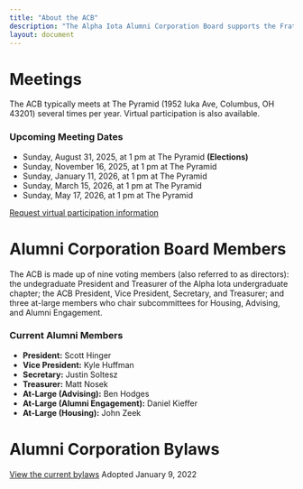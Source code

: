 ```yaml
---
title: "About the ACB"
description: "The Alpha Iota Alumni Corporation Board supports the Fraternity's members through advising, housing, and alumni engagement."
layout: document
---
```


# Meetings
The ACB typically meets at The Pyramid (1952 Iuka Ave, Columbus, OH 43201) several times per year. Virtual participation is also available.

### Upcoming Meeting Dates
- Sunday, August 31, 2025, at 1 pm at The Pyramid **(Elections)**
- Sunday, November 16, 2025, at 1 pm at The Pyramid
- Sunday, January 11, 2026, at 1 pm at The Pyramid
- Sunday, March 15, 2026, at 1 pm at The Pyramid
- Sunday, May 17, 2026, at 1 pm at The Pyramid

<a href="https://forms.gle/bA7UnFvU4zTLawd59" class="stuff__button button button--inline">Request virtual participation information</a>

# Alumni Corporation Board Members
The ACB is made up of nine voting members (also referred to as directors): the undegraduate President and Treasurer of the Alpha Iota undergraduate chapter; the ACB President, Vice President, Secretary, and Treasurer; and three at-large members who chair subcommittees for Housing, Advising, and Alumni Engagement.

### Current Alumni Members
- **President:** Scott Hinger
- **Vice President:** Kyle Huffman
- **Secretary:** Justin Soltesz
- **Treasurer:** Matt Nosek
- **At-Large (Advising):** Ben Hodges
- **At-Large (Alumni Engagement):** Daniel Kieffer
- **At-Large (Housing):** John Zeek

# Alumni Corporation Bylaws
<a href="https://drive.google.com/file/d/1b9sMueN6NpVtAGYJs29uKsESfXhW9jwM/view?usp=sharing" class="stuff__button button button--inline">View the current bylaws</a>
Adopted January 9, 2022